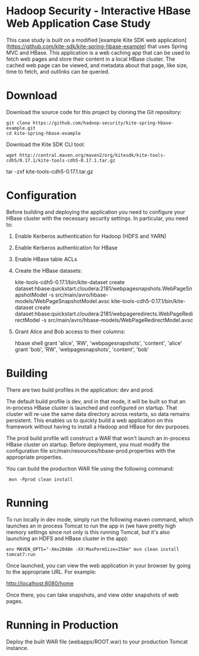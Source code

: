 Hadoop Security - Interactive HBase Web Application Case Study
=========================

This case study is built on a modified [example Kite SDK web application]
(https://github.com/kite-sdk/kite-spring-hbase-example) that uses Spring MVC
and HBase.  This application is a web caching app that can be used to fetch web
pages and store their content in a local HBase cluster. The cached web page can
be viewed, and metadata about that page, like size, time to fetch, and outlinks
can be queried.

Download
=========================

Download the source code for this project by cloning the Git repository:

    git clone ﻿https://github.com/hadoop-security/kite-spring-hbase-example.git
    cd kite-spring-hbase-example

Download the Kite SDK CLI tool:

    wget http://central.maven.org/maven2/org/kitesdk/kite-tools-cdh5/0.17.1/kite-tools-cdh5-0.17.1.tar.gz
   ﻿tar -zxf kite-tools-cdh5-0.17.1.tar.gz
 

Configuration
=========================

Before building and deploying the application you need to configure your
HBase cluster with the necessary security settings. In particular, you need to:

1. Enable Kerberos authentication for Hadoop (HDFS and YARN)
2. Enable Kerberos authentication for HBase
3. Enable HBase table ACLs
4. Create the HBase datasets:

    kite-tools-cdh5-0.17.1/bin/kite-dataset create dataset:hbase:quickstart.cloudera:2181/webpagesnapshots.WebPageSnapshotModel -s src/main/avro/hbase-models/WebPageSnapshotModel.avsc
    kite-tools-cdh5-0.17.1/bin/kite-dataset create dataset:hbase:quickstart.cloudera:2181/webpageredirects.WebPageRedirectModel -s src/main/avro/hbase-models/WebPageRedirectModel.avsc

5. Grant Alice and Bob access to their columns:

    hbase shell
   ﻿grant 'alice', 'RW', 'webpagesnapshots', 'content', 'alice'
   ﻿grant 'bob', 'RW', 'webpagesnapshots', 'content', 'bob'

Building
=========================

There are two build profiles in the application: dev and prod.

The default build profile is dev, and in that mode, it will be built so that an
in-process HBase cluster is launched and configured on startup. That cluster
will re-use the same data directory across restarts, so data remains persistent.
This enables us to quickly build a web application on this framework without
having to install a Hadoop and HBase for dev purposes.

The prod build profile will construct a WAR that won't launch an in-process
HBase cluster on startup. Before deployment, you must modify the configuration 
file src/main/resources/hbase-prod.properties with the appropriate properties.

You can build the production WAR file using the following command:

     mvn -Pprod clean install

Running
==========================

To run locally in dev mode, simply run the following maven command, which
launches an in process Tomcat to run the app in (we have pretty high memory
settings since not only is this running Tomcat, but it's also launching an
HDFS and HBase cluster in the app):

    env MAVEN_OPTS="-Xmx2048m -XX:MaxPermSize=256m" mvn clean install tomcat7:run

Once launched, you can view the web application in your browser by going to
the appropriate URL. For example:

[http://localhost:8080/home](http://localhost:8080/home)

Once there, you can take snapshots, and view older snapshots of web pages.

Running in Production
===========================

Deploy the built WAR file (webapps/ROOT.war) to your production Tomcat instance.